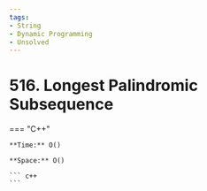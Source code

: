 ```yaml
---
tags:
- String
- Dynamic Programming
- Unsolved
---
```



# 516. Longest Palindromic Subsequence

=== "C++"

    **Time:** O()

    **Space:** O()

    ``` c++
    ```